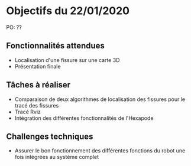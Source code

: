 # Objectifs du 22/01/2020

PO: ??


## Fonctionnalités attendues

- Localisation d'une fissure sur une carte 3D
- Présentation finale

## Tâches à réaliser

- Comparaison de deux algorithmes de localisation des fissures pour le tracé des fissures
- Tracé Rviz
- Intégration des différentes fonctionnalités de l'Hexapode


## Challenges techniques

- Assurer le bon fonctionnement des différentes fonctions du robot une fois intégrées au système complet
